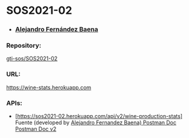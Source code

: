 <html>
	<body>
		<h1>SOS2021-02</h1>
		<ul>
        <li><h3> <a href="https://github.com/alefdz98"> Alejandro Fernández Baena</a></h3></li>
		</ul>
		<h3>Repository:</h3>
	    <a href="https://github.com/gti-sos/SOS2021-02">gti-sos/SOS2021-02</a>
		<h3>URL:</h3>
		<a href="https://wine-stats.herokuapp.com/">https://wine-stats.herokuapp.com</a>
		<h3>APIs:</h3>
		<ul>
		 <li>
			<a href="https://sos2021-02.herokuapp.com/api/v2/wine-production-stats">   
				[https://sos2021-02.herokuapp.com/api/v2/wine-production-stats]</a>
				<a> Fuente </a>(developed by <a href="https://github.com/alefdz98">Alejandro Fernandez Baena)	</a>
			<a href="https://documenter.getpostman.com/view/14969253/TzJoDfre">Postman Doc</a>
			<a href="https://documenter.getpostman.com/view/14969253/TzRNEpmA">Postman Doc v2</a>
		</li>
	</body>
</html>
